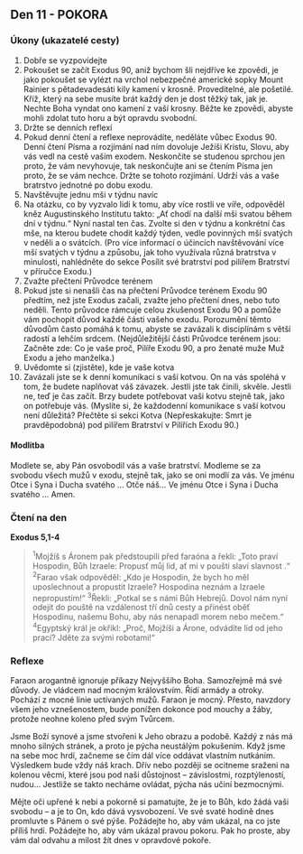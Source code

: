 ## Den 11 - POKORA

### Úkony (ukazatelé cesty)

1. Dobře se vyzpovídejte
1. Pokoušet se začít Exodus 90, aniž bychom šli nejdříve ke zpovědi, je jako pokoušet se vylézt na vrchol nebezpečné americké sopky Mount Rainier s pětadevadesáti kily kamení v krosně. Proveditelné, ale pošetilé. Kříž, který na sebe musíte brát každý den je dost těžký tak, jak je. Nechte Boha vyndat ono kamení z vaší krosny. Běžte ke zpovědi, abyste mohli zdolat tuto horu a být opravdu svobodní.
1. Držte se denních reflexí
1. Pokud denní čtení a reflexe neprovádíte, neděláte vůbec Exodus 90. Denní čtení Písma a rozjímání nad ním dovoluje Ježíši Kristu, Slovu, aby vás vedl na cestě vaším exodem. Neskončíte se studenou sprchou jen proto, že vám nevyhovuje, tak neskončujte ani se čtením Písma jen proto, že se vám nechce. Držte se tohoto rozjímání. Udrží vás a vaše bratrstvo jednotné po dobu exodu.
1. Navštěvujte jednu mši v týdnu navíc
1. Na otázku, co by vyzvalo lidi k tomu, aby více rostli ve víře, odpověděl kněz Augustinského Institutu takto: „Ať chodí na další mši svatou během dní v týdnu.“ Nyní nastal ten čas. Zvolte si den v týdnu a konkrétní čas mše, na kterou budete chodit každý týden, vedle povinných mší svatých v neděli a o svátcích. (Pro více informací o účincích navštěvování více mší svatých v týdnu a způsobu, jak toho využívala různá bratrstva v minulosti, nahlédněte do sekce Posílit své bratrství pod pilířem Bratrství v příručce Exodu.)
1. Zvažte přečtení Průvodce terénem
1. Pokud jste si nenašli čas na přečtení Průvodce terénem Exodu 90 předtím, než jste Exodus začali, zvažte jeho přečtení dnes, nebo tuto neděli. Tento průvodce rámcuje celou zkušenost Exodu 90 a pomůže vám pochopit důvod každé části vašeho exodu. Porozumění těmto důvodům často pomáhá k tomu, abyste se zavázali k disciplínám s větší radostí a lehčím srdcem. (Nejdůležitější části Průvodce terénem jsou: Začněte zde: Co je vaše proč, Pilíře Exodu 90, a pro ženaté muže Muž Exodu a jeho manželka.)
1. Uvědomte si (zjistěte), kde je vaše kotva
1. Zavázali jste se k denní komunikaci s vaší kotvou. On na vás spoléhá v tom, že budete naplňovat váš závazek. Jestli jste tak činili, skvěle. Jestli ne, teď je čas začít. Brzy budete potřebovat vaši kotvu stejně tak, jako on potřebuje vás. (Myslíte si, že každodenní komunikace s vaší kotvou není důležitá? Přečtěte si sekci Kotva (Nepřeskakujte: Smrt je pravděpodobná) pod pilířem Bratrství v Pilířích Exodu 90.)

#### Modlitba

Modlete se, aby Pán osvobodil vás a vaše bratrství.
Modleme se za svobodu všech mužů v exodu, stejně tak, jako se oni modlí za vás.
Ve jménu Otce i Syna i Ducha svatého … Otče náš… Ve jménu Otce i Syna i Ducha svatého … Amen.

### Čtení na den

**Exodus 5,1-4**

> <sup>1</sup>Mojžíš s Áronem pak předstoupili před faraóna a řekli: „Toto praví Hospodin, Bůh Izraele: Propusť můj lid, ať mi v poušti slaví slavnost .“
> <sup>2</sup>Farao však odpověděl: „Kdo je Hospodin, že bych ho měl uposlechnout a propustit Izraele? Hospodina neznám a Izraele nepropustím!“
> <sup>3</sup>Řekli: „Potkal se s námi Bůh Hebrejů. Dovol nám nyní odejít do pouště na vzdálenost tří dnů cesty a přinést oběť Hospodinu, našemu Bohu, aby nás nenapadl morem nebo mečem.“
> <sup>4</sup>Egyptský král je okřikl: „Proč, Mojžíši a Árone, odvádíte lid od jeho prací? Jděte za svými robotami!“

### Reflexe

Faraon arogantně ignoruje příkazy Nejvyššího Boha. Samozřejmě má své důvody. Je vládcem nad mocným
královstvím. Řídí armády a otroky. Pochází z mocné linie uctívaných mužů. Faraon je mocný. Přesto,
navzdory všem jeho vznešenostem, bude ponížen dokonce pod mouchy a žáby, protože neohne koleno před
svým Tvůrcem.

Jsme Boží synové a jsme stvořeni k Jeho obrazu a podobě. Každý z nás má mnoho silných stránek, a proto
je pýcha neustálým pokušením. Když jsme na sebe moc hrdí, začneme se čím dál více oddávat vlastním
nutkáním. Výsledkem bude vždy náš krach. Dřív nebo později se ocitneme sraženi na kolenou věcmi, které
jsou pod naši důstojnost – závislostmi, rozptýleností, nudou… Jestliže se takto necháme ovládat, pýcha nás
učiní bezmocnými.

Mějte oči upřené k nebi a pokorně si pamatujte, že je to Bůh, kdo žádá vaši svobodu – a je to On, kdo dává
vysvobození. Ve své svaté hodině dnes promluvte s Pánem o své pýše. Požádejte ho, aby vám ukázal, na
co jste příliš hrdí. Požádejte ho, aby vám ukázal pravou pokoru. Pak ho proste, aby vám dal odvahu a milost
žít dnes v opravdové pokoře.

